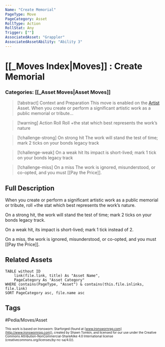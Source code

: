 ```yaml
---
Name: "Create Memorial"
PageType: Move
PageCategory: Asset
RollType: Action
RollStat: Any
Trigger: [""]
AssociatedAsset: "Grappler"
AssociatedAssetAbility: "Ability 3"
---
```

# [[_Moves Index|Moves]] : Create Memorial
### Categories: [[_Asset Moves|Asset Moves]]
>[!abstract]  Context and Preparation
>This move is enabled on the  [Artist](z_Obsi-Forge-Apedia/Assets/Paths/Artist.md) Asset. When you create or perform a significant artistic work as a public memorial or tribute...

> [!warning] Action Roll
> Roll +the stat which best represents the work’s nature

> [!challenge-strong] On strong hit
>  The work will stand the test of time; mark 2 ticks on your bonds legacy track


> [!challenge-weak] On a weak hit
>  Its impact is short-lived; mark 1 tick on your bonds legacy track


> [!challenge-miss] On a miss
> The work is ignored, misunderstood, or co-opted, and you must [[Pay the Price]].


## Full Description
When you create or perform a significant artistic work as a public memorial or tribute, roll +the stat which best represents the work’s nature. 

On a strong hit, the work will stand the test of time; mark 2 ticks on your bonds legacy track. 

On a weak hit, its impact is short-lived; mark 1 tick instead of 2. 

On a miss, the work is ignored, misunderstood, or co-opted, and you must [[Pay the Price]].

## Related Assets
```dataview
TABLE without ID
	link(file.link, title) As "Asset Name",
	PageCategory As "Asset Category"
WHERE contains(PageType, "Asset") & contains(this.file.inlinks, file.link)
SORT PageCategory asc, file.name asc
```

## Tags
#Pedia/Moves/Asset 

<font size=-2>This work is based on Ironsworn: Starforged (found at [www.ironswornrpg.com](http://www.ironswornrpg.com)), created by Shawn Tomkin, and licensed for our use under the Creative Commons Attribution-NonCommercial-ShareAlike 4.0 International license  (creativecommons.org/licenses/by-nc-sa/4.0/).</font>